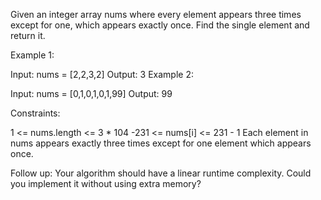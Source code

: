 Given an integer array nums where every element appears three times except for one, which appears exactly once. Find the single element and return it.

 

Example 1:

Input: nums = [2,2,3,2]
Output: 3
Example 2:

Input: nums = [0,1,0,1,0,1,99]
Output: 99
 

Constraints:

1 <= nums.length <= 3 * 104
-231 <= nums[i] <= 231 - 1
Each element in nums appears exactly three times except for one element which appears once.

Follow up: Your algorithm should have a linear runtime complexity. Could you implement it without using extra memory?